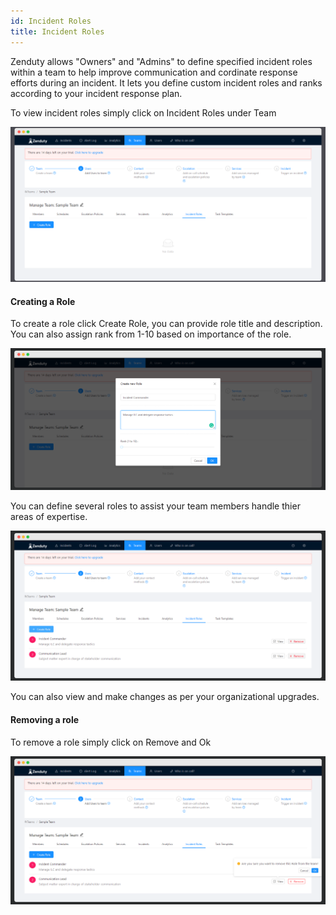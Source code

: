 ```yaml
---
id: Incident Roles
title: Incident Roles
---
```


Zenduty allows "Owners" and "Admins" to define specified incident roles within a team to help improve communication and cordinate response efforts during an incident. It lets you define custom incident roles and ranks according to your incident response plan. 

To view incident roles simply click on Incident Roles under Team

![](/img/Incidentroles_1.png)

#### Creating a Role

To create a role click Create Role, you can provide role title and description. You can also assign rank from 1-10 based on importance of the role.

![](/img/Incidentroles_2.png)   

You can define several roles to assist your team members handle thier areas of expertise.

![](/img/Incidentroles_3.png)

You can also view and make changes as per your organizational upgrades.

#### Removing a role

To remove a role simply click on Remove and Ok

![](/img/Incidentroles_4.png)
